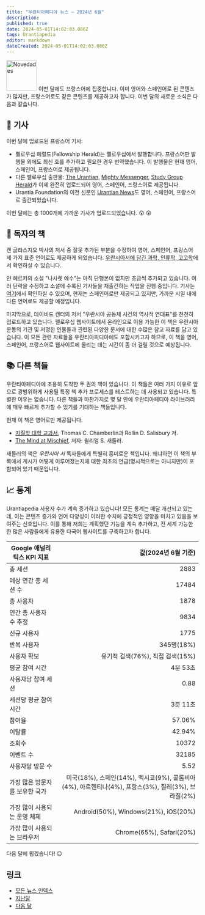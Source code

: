 ```yaml
---
title: "우란티아페디아 뉴스 — 2024년 6월"
description: 
published: true
date: 2024-05-01T14:02:03.086Z
tags: Urantiapedia
editor: markdown
dateCreated: 2024-05-01T14:02:03.086Z
---
```


<img src="/_assets/svg/icon-news.svg" alt="Novedades" style="width: 80px;"> 이번 달에도 프랑스어에 집중합니다. 이미 영어와 스페인어로 된 콘텐츠가 많지만, 프랑스어로도 같은 콘텐츠를 제공하고자 합니다. 이번 달의 새로운 소식은 다음과 같습니다.

## :page_with_curl: 기사

이번 달에 업로드된 프랑스어 기사:

- 펠로우십 헤럴드(Fellowship Herald)는 펠로우십에서 발행합니다. 프랑스어판 발행물 외에도 최신 호를 추가하고 필요한 경우 번역했습니다. 이 발행물은 현재 영어, 스페인어, 프랑스어로 제공됩니다.
- 다른 펠로우십 출판물: [The Urantian](/fr/index/articles_the_urantian), [Mighty Messenger](/fr/index/articles_mighty_messenger), [Study Group Herald](/fr/index/articles_study_group_herald)가 이제 완전히 업로드되어 영어, 스페인어, 프랑스어로 제공됩니다.
- Urantia Foundation의 이전 신문인 [Urantian News](/fr/index/articles_uf_urantian)도 영어, 스페인어, 프랑스어로 출간되었습니다.

이번 달에는 총 1000개에 가까운 기사가 ​​업로드되었습니다. :astonished: :astonished:

## :notebook_with_decorative_cover: 독자의 책

켄 글라스지오 박사의 저서 중 잘못 추가된 부분을 수정하여 영어, 스페인어, 프랑스어 세 가지 표준 언어로도 제공하게 되었습니다. [우란시아서에 담긴 과학, 인류학, 고고학](/en/book/Ken_Glasziou/Science_Anthropology_and_Archaeology_in_The_Urantia_Book)에서 확인하실 수 있습니다.

얀 헤르카의 소설 "나사렛 예수"는 아직 단행본이 없지만 조금씩 추가되고 있습니다. 여러 단락을 수정하고 소설에 수록된 기사들을 재출간하는 작업을 진행 중입니다. 기사는 [여기](/es/index/articles_jan_herca)에서 확인하실 수 있으며, 현재는 스페인어로만 제공되고 있지만, 가까운 시일 내에 다른 언어로도 제공할 예정입니다.

마지막으로, 데이비드 캔터의 저서 "우란시아 공동체 사건의 역사적 연대표"를 천천히 업로드하고 있습니다. 펠로우십 웹사이트에서 온라인으로 이용 가능한 이 책은 우란시아 운동의 기관 및 저명한 인물들과 관련된 다양한 문서에 대한 수많은 참고 자료를 담고 있습니다. 이 모든 관련 자료들을 우란티아피디아에도 포함시키고자 하므로, 이 책을 영어, 스페인어, 프랑스어로 웹사이트에 올리는 데는 시간이 좀 더 걸릴 것으로 예상됩니다.

## :books: 다른 책들

우란티아페디아에 조용히 도착한 두 권의 책이 있습니다. 이 책들은 여러 가지 이유로 앞으로 광범위하게 사용될 특정 책 추가 프로세스를 테스트하는 데 사용되고 있습니다. 특별한 이유는 없습니다. 다른 책들과 마찬가지로 몇 달 안에 우란티아페디아 라이브러리에 매우 빠르게 추가할 수 있기를 기대하는 책들입니다.

현재 이 책은 영어로만 제공됩니다.

- [지질학 대학 교과서](/en/book/Thomas_C_Chamberlin_and_Rollin_D_Salisbury/A_College_Textbook_of_Geology), Thomas C. Chamberlin과 Rollin D. Salisbury 저.
- [The Mind at Mischief](/en/book/William_S_Sadler/The_Mind_at_Mischief), 저자: 윌리엄 S. 새들러.

새들러의 책은 _우란시아 서_ 독자들에게 특별히 흥미로운 책입니다. 왜냐하면 이 책의 부록에서 계시가 어떻게 이루어졌는지에 대한 최초의 언급(명시적으로는 아니지만)이 포함되어 있기 때문입니다.

## :chart_with_upwards_trend: 통계

Urantiapedia 사용자 수가 계속 증가하고 있습니다! 모든 통계는 매달 개선되고 있는데, 이는 콘텐츠 증가와 언어 다양성이 이러한 수치에 긍정적인 영향을 미치고 있음을 보여주는 신호입니다. 이를 통해 저희는 계획했던 기능을 계속 추가하고, 전 세계 가능한 한 많은 사람들에게 유용한 다국어 웹사이트를 구축하고자 합니다.

Google 애널리틱스 KPI 지표 | 값(2024년 6월 기준)
--- | ---:
총 세션 | 2883
예상 연간 총 세션 수 | 17484
총 사용자 | 1878
연간 총 사용자 수 추정 | 9834
신규 사용자 | 1775
반복 사용자 | 345명(18%)
사용자 확보 | 유기적 검색(76%), 직접 검색(15%)
평균 참여 시간 | 4분 53초
사용자당 참여 세션 | 0.88
세션당 평균 참여 시간 | 3분 11초
참여율 | 57.06%
이탈률 | 42.94%
조회수 | 10372
이벤트 수 | 32185
사용자당 방문 수 | 5.52
가장 많은 방문자를 보유한 국가 | 미국(18%), 스페인(14%), 멕시코(9%), 콜롬비아(4%), 아르헨티나(4%), 프랑스(3%), 칠레(3%), 브라질(2%)
가장 많이 사용되는 운영 체제 | Android(50%), Windows(21%), iOS(20%)
가장 많이 사용되는 브라우저 | Chrome(65%), Safari(20%)

다음 달에 뵙겠습니다! :wink:

## 링크

- [모든 뉴스 인덱스](/ko/news)
- [지난달](/ko/news/2024/05)
- [다음 달](/ko/news/2024/06)